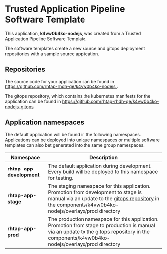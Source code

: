 # Trusted Application Pipeline Software Template

This application, **k4vw0b4ko-nodejs**, was created from a Trusted Application Pipeline Software Template.

The software templates create a new source and gitops deployment repositories with a sample source application. 

## Repositories

The source code for your application can be found in [https://github.com/rhtap-rhdh-qe/k4vw0b4ko-nodejs ](https://github.com/rhtap-rhdh-qe/k4vw0b4ko-nodejs ).
 
The gitops repository, which contains the kubernetes manifests for the application can be found in 
[https://github.com/rhtap-rhdh-qe/k4vw0b4ko-nodejs-gitops ](https://github.com/rhtap-rhdh-qe/k4vw0b4ko-nodejs-gitops ) 

## Application namespaces 

The default application will be found in the following namespaces. Applications can be deployed into unique namespaces or multiple software templates can also bet generated into the same group namespaces.  

|  Namespace   |  Description   |  
| -------- | -------- |   
| **rhtap-app-development** | The default application during development. Every build will be deployed to this namespace for testing. | 
| **rhtap-app-stage** | The staging namespace for this application. Promotion from development to stage is manual via an update to the [gitops repository](https://github.com/rhtap-rhdh-qe/k4vw0b4ko-nodejs-gitops ) in the components/k4vw0b4ko-nodejs/overlays/prod directory |  
| **rhtap-app-prod** | The production namespace for this application. Promotion from stage to production is manual via an update to the [gitops repository](https://github.com/rhtap-rhdh-qe/k4vw0b4ko-nodejs-gitops ) in the components/k4vw0b4ko-nodejs/overlays/prod directory | 
